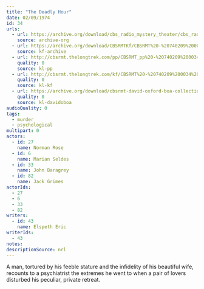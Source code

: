 ```yaml
---
title: "The Deadly Hour"
date: 02/09/1974
id: 34
urls: 
  - url: https://archive.org/download/cbs_radio_mystery_theater/cbs_radio_mystery_theater-0001-0050.zip/cbs_radio_mystery_theater-0001-0050%2Fcbsrmt_0034_deadly_hour.mp3
    source: archive-org
  - url: https://archive.org/download/CBSRMTKf/CBSRMT%20-%20740209%200034%20The%20Deadly%20Hour_kf.mp3
    source: kf-archive
  - url: http://cbsrmt.thelongtrek.com/pp/CBSRMT_pp%20-%20740209%200034%20The%20Deadly%20Hour.mp3
    quality: 0
    source: kl-pp
  - url: http://cbsrmt.thelongtrek.com/kf/CBSRMT%20-%20740209%200034%20The%20Deadly%20Hour_kf.mp3
    quality: 0
    source: kl-kf
  - url: https://archive.org/download/cbsrmt-david-oxford-boa-collection/CBSRMT-740209-0034-The-Deadly-Hour-(64-44)_kf-{BoA}.mp3
    quality: 0
    source: kl-davidoboa
audioQuality: 0
tags: 
  - murder
  - psychological
multipart: 0
actors:  
  - id: 27
    name: Norman Rose  
  - id: 6
    name: Marian Seldes  
  - id: 33
    name: John Baragrey  
  - id: 82
    name: Jack Grimes
actorIds:  
  - 27  
  - 6  
  - 33  
  - 82
writers:  
  - id: 43
    name: Elspeth Eric
writerIds:  
  - 43
notes: 
descriptionSource: nrl
---
```

A man, tortured by his feeble stature and the infidelity of his beautiful wife, recounts to a psychiatrist the extremes he went to when a pair of lovers disturbed his peculiar, private retreat.